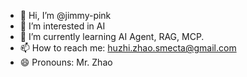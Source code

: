 - 👋 Hi, I’m @jimmy-pink
- 👀 I’m interested in AI 
- 🌱 I’m currently learning AI Agent, RAG, MCP.
- 📫 How to reach me: huzhi.zhao.smecta@gmail.com
- 😄 Pronouns: Mr. Zhao

